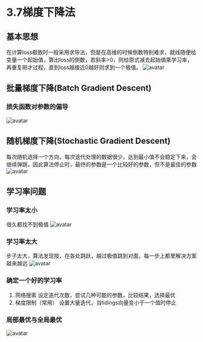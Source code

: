 # 3.7梯度下降法

## 基本思想
在计算loss极致时一般采用求导法，但是在高维的时候倒数特别难求，就线随便给变量一个起始值，算出loss的倒数，若斜率>0，则给原式减去起始值乘学习率，再重复刚才过程，直到loss越接近0越好则求到一个极值。
![avatar](\梯度下降法.png)

## 批量梯度下降(Batch Gradient Descent)
### 损失函数对参数的偏导
![avatar](\偏导.png)

## 随机梯度下降(Stochastic Gradient Descent)
每次随机选择一个方向，每次迭代处理的数据很少，达到最小值不会稳定下来，会继续弹跳，因此算法停止时，最终的参数是一个比较好的参数，但不是最佳的参数
![avatar](\随机梯度下降.png)

## 学习率问题
### 学习率太小
很久都找不到极值
![avatar](\学习率太小.png)
### 学习率太大
步子太大，算法发现按，在各处跳跃，越过极值跳到对面，每一步上都里解决方案越来越远
![avatar](\学习率太大.png)

### 确定一个好的学习率
1. 网络搜索
   设定迭代次数，尝试几种可能的参数，比较结果，选择最优
2. 梯度限制（常用）
   设置大量迭代，当tidings向量变小于一个值时停止

### 局部最优与全局最优
![avatar](\局部最优.png)